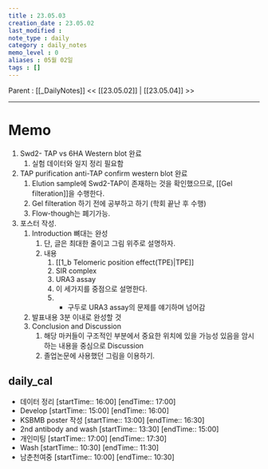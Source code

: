 ```yaml
---
title : 23.05.03
creation_date : 23.05.02
last_modified :
note_type : daily
category : daily_notes
memo_level : 0
aliases : 05월 02일
tags : []
---
```

Parent : [[_DailyNotes]]
<< [[23.05.02]] | [[23.05.04]] >>

---
# Memo

1. Swd2- TAP vs 6HA Western blot 완료
	1. 실험 데이터와 일지 정리 필요함
2. TAP purification anti-TAP confirm western blot 완료
	1. Elution sample에 Swd2-TAP이 존재하는 것을 확인했으므로, [[Gel filteration]]을 수행한다.
	2. Gel filteration 하기 전에 공부하고 하기 (학회 끝난 후 수행)
	3. Flow-though는 폐기가능.
3. 포스터 작성.
	1. Introduction 뼈대는 완성
		1. 단, 글은 최대한 줄이고 그림 위주로 설명하자.
		2. 내용
			1. [[1_b Telomeric position effect(TPE)|TPE]] 
			2. SIR complex
			3. URA3 assay
			4. 이 세가지를 중점으로 설명한다.
			5. + 구두로 URA3 assay의 문제를 얘기하며 넘어감
	2. 발표내용 3분 이내로 완성할 것
	3.  Conclusion and Discussion
		1. 해당 마커들이 구조적인 부분에서 중요한 위치에 있을 가능성 있음을 암시하는 내용을 중심으로 Discussion
		2. 졸업논문에 사용했던 그림을 이용하기.

## daily_cal
-  데이터 정리 [startTime:: 16:00]  [endTime:: 17:00]
-  Develop [startTime:: 15:00]  [endTime:: 16:00]
-  KSBMB poster 작성 [startTime:: 13:00]  [endTime:: 16:30]
-  2nd antibody and wash [startTime:: 13:30]  [endTime:: 15:00]
-  개인미팅 [startTime:: 17:00]  [endTime:: 17:30]
-  Wash [startTime:: 10:30]  [endTime:: 11:30]
-  남춘천여중 [startTime:: 10:00]  [endTime:: 10:30]
